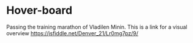 # Hover-board
Passing the training marathon of Vladilen Minin.
This is a link for a visual overview https://jsfiddle.net/Denver_21/Lr0mg7pz/9/
